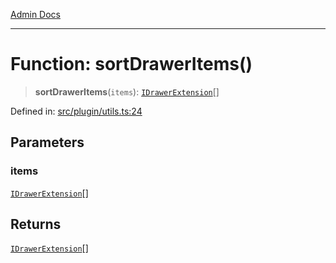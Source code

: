 [Admin Docs](/)

***

# Function: sortDrawerItems()

> **sortDrawerItems**(`items`): [`IDrawerExtension`](../../types/interfaces/IDrawerExtension.md)[]

Defined in: [src/plugin/utils.ts:24](https://github.com/PalisadoesFoundation/talawa-admin/blob/main/src/plugin/utils.ts#L24)

## Parameters

### items

[`IDrawerExtension`](../../types/interfaces/IDrawerExtension.md)[]

## Returns

[`IDrawerExtension`](../../types/interfaces/IDrawerExtension.md)[]

